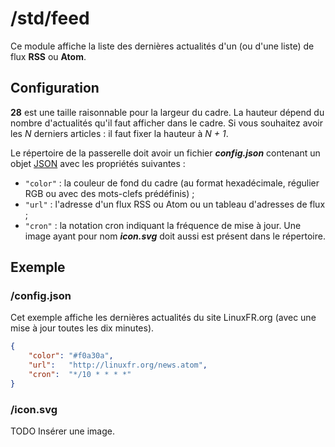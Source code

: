 # /std/feed
Ce module affiche la liste des dernières actualités d'un (ou d'une liste) de
flux **RSS** ou **Atom**.

## Configuration
**28** est une taille raisonnable pour la largeur du cadre. La hauteur dépend
du nombre d'actualités qu'il faut afficher dans le cadre. Si vous souhaitez
avoir les *N* derniers articles : il faut fixer la hauteur à *N + 1*.

Le répertoire de la passerelle doit avoir un fichier ***config.json***
contenant un objet [JSON](http://www.json.org "JavaScript Object Notation")
avec les propriétés suivantes :
- `"color"` : la couleur de fond du cadre (au format hexadécimale, régulier RGB
  ou avec des mots-clefs prédéfinis) ;
- `"url"` : l'adresse d'un flux RSS ou Atom ou un tableau d'adresses de flux ;
- `"cron"` : la notation cron indiquant la fréquence de mise à jour.
Une image ayant pour nom ***icon.svg*** doit aussi est présent dans le
répertoire.

## Exemple
### /config.json
Cet exemple affiche les dernières actualités du site LinuxFR.org (avec une mise
à jour toutes les dix minutes).
```JSON
{
    "color": "#f0a30a",
    "url":   "http://linuxfr.org/news.atom",
    "cron":  "*/10 * * * *"
}
```
### /icon.svg
TODO Insérer une image.
